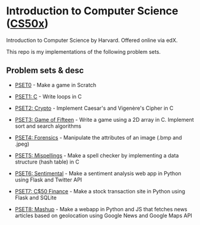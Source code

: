 # Introduction to Computer Science ([CS50x](https://www.edx.org/course/cs50s-introduction-computer-science-harvardx-cs50x))
Introduction to Computer Science by Harvard. Offered online via edX.

This repo is my implementations of the following problem sets. 

## Problem sets & desc
* [PSET0](https://docs.cs50.net/2017/x/psets/0/pset0.html) - Make a game in Scratch

* [PSET1: C](https://docs.cs50.net/2017/x/psets/1/pset1.html) - Write loops in C

* [PSET2: Crypto](https://docs.cs50.net/2017/x/psets/2/pset2.html) - Implement Caesar's and Vigenère's Cipher in C

* [PSET3: Game of Fifteen](https://docs.cs50.net/2017/x/psets/3/pset3.html) - Write a game using a 2D array in C. Implement sort and search algorithms

* [PSET4: Forensics](https://docs.cs50.net/2017/x/psets/4/pset4.html) - Manipulate the attributes of an image (.bmp and .jpeg)

* [PSET5: Mispellings](https://docs.cs50.net/2017/x/psets/5/pset5.html) - Make a spell checker by implementing a data structure (hash table) in C

* [PSET6: Sentimental](https://docs.cs50.net/2017/x/psets/6/pset6.html) - Make a sentiment analysis web app in Python using Flask and Twitter API

* [PSET7: C$50 Finance](https://docs.cs50.net/2017/x/psets/7/pset7.html) - Make a stock transaction site in Python using Flask and SQLite

* [PSET8: Mashup](https://docs.cs50.net/2017/x/psets/8/pset8.html) - Make a webapp in Python and JS that fetches news articles based on geolocation using Google News and Google Maps API